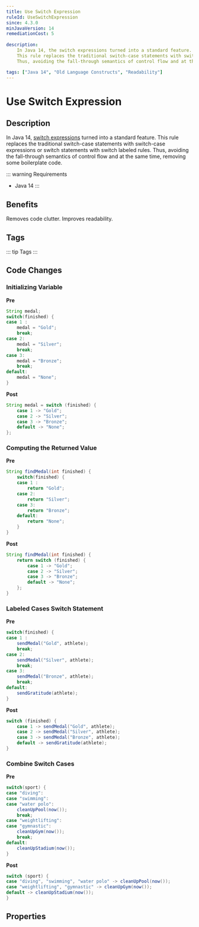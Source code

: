 ```yaml
---
title: Use Switch Expression
ruleId: UseSwitchExpression
since: 4.3.0
minJavaVersion: 14
remediationCost: 5
    
description:
    In Java 14, the switch expressions turned into a standard feature. 
    This rule replaces the traditional switch-case statements with switch-case expressions. 
    Thus, avoiding the fall-through semantics of control flow and at the same time, removing some boilerplate code.

tags: ["Java 14", "Old Language Constructs", "Readability"]
---
```


# Use Switch Expression

## Description

In Java 14, [switch expressions](https://openjdk.java.net/jeps/361) turned into a standard feature. 
This rule replaces the traditional switch-case statements with switch-case expressions or switch statements with switch labeled rules. 
Thus, avoiding the fall-through semantics of control flow and at the same time, removing some boilerplate code.



::: warning Requirements
* Java 14
:::

## Benefits

Removes code clutter. Improves readability.

## Tags

::: tip Tags
<TagLinks />
:::

## Code Changes

### Initializing Variable

__Pre__
```java
String medal;
switch(finished) {
case 1 : 
    medal = "Gold";
    break;
case 2: 
    medal = "Silver";
    break;
case 3: 
    medal = "Bronze";
    break;
default:
    medal = "None";
}
```

__Post__
```java
String medal = switch (finished) {
    case 1 -> "Gold";
    case 2 -> "Silver";
    case 3 -> "Bronze";
    default -> "None";
};
```

### Computing the Returned Value

__Pre__
```java
String findMedal(int finished) {
    switch(finished) {
    case 1 : 
        return "Gold";
    case 2: 
        return "Silver";
    case 3: 
        return "Bronze";
    default:
        return "None";
    }
}
```

__Post__
```java
String findMedal(int finished) {
    return switch (finished) {
        case 1 -> "Gold";
        case 2 -> "Silver";
        case 3 -> "Bronze";
        default -> "None";
    };
}
```

### Labeled Cases Switch Statement

__Pre__
```java
switch(finished) {
case 1 : 
    sendMedal("Gold", athlete);
    break;
case 2: 
    sendMedal("Silver", athlete);
    break;
case 3: 
    sendMedal("Bronze", athlete);
    break;
default:
    sendGratitude(athlete);
}
```

__Post__
```java
switch (finished) {
    case 1 -> sendMedal("Gold", athlete);
    case 2 -> sendMedal("Silver", athlete);
    case 3 -> sendMedal("Bronze", athlete);
    default -> sendGratitude(athlete);
}
```

### Combine Switch Cases

__Pre__
```java
switch(sport) {
case "diving":
case "swimming":
case "water polo": 
    cleanUpPool(now());
    break;
case "weightlifting":
case "gymnastic":
    cleanUpGym(now());
    break;
default: 
    cleanUpStadium(now());
}
```

__Post__
```java
switch (sport) {
case "diving", "swimming", "water polo" -> cleanUpPool(now());
case "weightlifting", "gymnastic" -> cleanUpGym(now());
default -> cleanUpStadium(now());
}
```

<VersionNotice />

## Properties

<RuleProperties />
